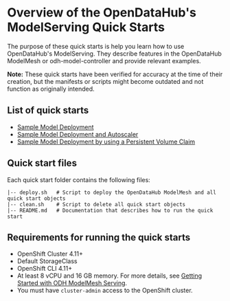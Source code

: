 # Overview of the OpenDataHub's ModelServing Quick Starts

The purpose of these quick starts is help you learn how to use OpenDataHub's ModelServing. They describe features in the OpenDataHub ModelMesh or odh-model-controller and provide relevant examples.

**Note:** These quick starts have been verified for accuracy at the time of their creation, but the manifests or scripts might become outdated and not function as originally intended.

## List of quick starts

- [Sample Model Deployment](./basic/README.md)
- [Sample Model Deployment and Autoscaler](./hpa/README.md)
- [Sample Model Deployment by using a Persistent Volume Claim](./pvc/README.md) 

## Quick start files

Each quick start folder contains the following files:
~~~
|-- deploy.sh   # Script to deploy the OpenDataHub ModelMesh and all quick start objects
|-- clean.sh    # Script to delete all quick start objects
|-- README.md   # Documentation that describes how to run the quick start
~~~

## Requirements for running the quick starts

- OpenShift Cluster 4.11+
- Default StorageClass
- OpenShift CLI 4.11+
- At least 8 vCPU and 16 GB memory. For more details, see [Getting Started with ODH ModelMesh Serving](../docs/get-started-odh-modelserving.md).
- You must have `cluster-admin` access to the OpenShift cluster.


